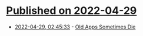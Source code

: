 # [Published on 2022-04-29](index.md)

* [2022-04-29, 02:45:33](https://news.ycombinator.com/item?id=31200805) - [Old Apps Sometimes Die](https://mdj.substack.com/p/old-apps-sometimes-die)
